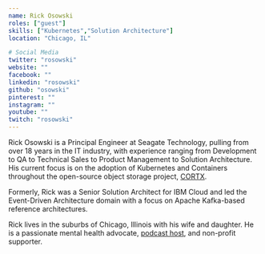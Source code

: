 ```yaml
---
name: Rick Osowski
roles: ["guest"]
skills: ["Kubernetes","Solution Architecture"]
location: "Chicago, IL"

# Social Media
twitter: "rosowski"
website: ""
facebook: ""
linkedin: "rosowski"
github: "osowski"
pinterest: ""
instagram: ""
youtube: ""
twitch: "rosowski"
---
```


Rick Osowski is a Principal Engineer at Seagate Technology, pulling from over 18 years in the IT
industry, with experience ranging from Development to QA to Technical Sales to Product Management
to Solution Architecture. His current focus is on the adoption of Kubernetes and Containers 
throughout the open-source object storage project, [CORTX](https://github.com/Seagate/CORTX).

Formerly, Rick was a Senior Solution Architect for IBM Cloud and led the Event-Driven 
Architecture domain with a focus on Apache Kafka-based reference architectures.

Rick lives in the suburbs of Chicago, Illinois with his wife and daughter. He is a passionate mental
health advocate, [podcast host](https://www.anthologiesofhope.com/), and non-profit supporter.

<!--more-->

